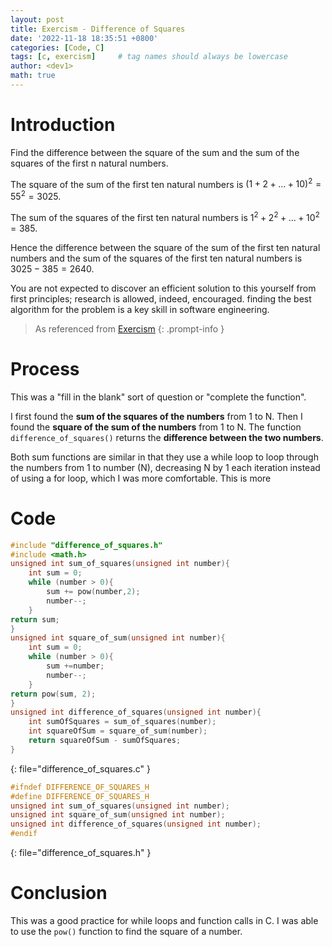```yaml
---
layout: post
title: Exercism - Difference of Squares
date: '2022-11-18 18:35:51 +0800'
categories: [Code, C]
tags: [c, exercism]     # tag names should always be lowercase
author: <dev1>
math: true
---
```


# Introduction
Find the difference between the square of the sum and the sum of the squares of the first n natural numbers.

The square of the sum of the first ten natural numbers is $(1 + 2 + ... + 10)^2 = 55^2 = 3025$.

The sum of the squares of the first ten natural numbers is $1^2 + 2^2 + ... + 10^2 = 385$.

Hence the difference between the square of the sum of the first ten natural numbers and the sum of the squares of the first ten natural numbers is $3025 - 385 = 2640$.

You are not expected to discover an efficient solution to this yourself from first principles; research is allowed, indeed, encouraged. finding the best algorithm for the problem is a key skill in software engineering.

> As referenced from [Exercism](https://exercism.org/tracks/c/exercises/difference-of-squares)
{: .prompt-info }

# Process
This was a "fill in the blank" sort of question or "complete the function".

I first found the **sum of the squares of the numbers** from 1 to N.
Then I found the **square of the sum of the numbers** from 1 to N.
The function `difference_of_squares()` returns the **difference between the two numbers**.

Both sum functions are similar in that they use a while loop to loop through the numbers from 1 to number (N), decreasing N by 1 each iteration instead of using a for loop, which I was more comfortable. This is more 


# Code


```c
#include "difference_of_squares.h"
#include <math.h>
unsigned int sum_of_squares(unsigned int number){
    int sum = 0;
    while (number > 0){
        sum += pow(number,2);
        number--;
    }
return sum;
}
unsigned int square_of_sum(unsigned int number){
    int sum = 0;
    while (number > 0){
        sum +=number;
        number--;
    }
return pow(sum, 2);
}
unsigned int difference_of_squares(unsigned int number){
    int sumOfSquares = sum_of_squares(number);
    int squareOfSum = square_of_sum(number);
    return squareOfSum - sumOfSquares;
}
```
{: file="difference_of_squares.c" }


```c
#ifndef DIFFERENCE_OF_SQUARES_H
#define DIFFERENCE_OF_SQUARES_H
unsigned int sum_of_squares(unsigned int number);
unsigned int square_of_sum(unsigned int number);
unsigned int difference_of_squares(unsigned int number);
#endif
```
{: file="difference_of_squares.h" }

# Conclusion
This was a good practice for while loops and function calls in C. I was able to use the `pow()` function to find the square of a number.